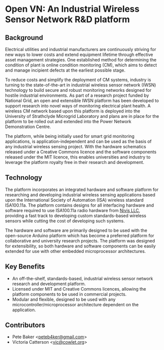 # Open VN: An Industrial Wireless Sensor Network R&D platform

## Background

Electrical utilities and industrial manufacturers are continuously striving for new ways to lower costs and extend equipment lifetime through effective asset management strategies. One established method for determining the condition of plant is online condition monitoring (CM), which aims to detect and manage incipient defects at the earliest possible stage.

To reduce costs and simplify the deployment of CM systems, industry is turning to the state-of-the-art in industrial wireless sensor network (IWSN) technology to build secure and robust monitoring networks designed for hostile industrial environments. As part of a research project funded by National Grid, an open and extensible IWSN platform has been developed to support research into novel ways of monitoring electrical plant health. A wireless CM network based upon this platform is deployed into the University of Strathclyde Microgrid Laboratory and plans are in place for the platform to be rolled out and extended into the Power Network Demonstration Centre.

The platform, while being initially used for smart grid monitoring applications, is application-independent and can be used as the basis of any industrial wireless sensing project. With the hardware schematics released under a Creative Commons licence and the software components released under the MIT licence, this enables universities and industry to leverage the platform royalty free in their research and development.

## Technology

The platform incorporates an integrated hardware and software platform for researching and developing industrial wireless sensing applications based upon the International Society of Automation (ISA) wireless standard ISA100.11a. The platform contains designs for all interfacing hardware and software required to use ISA100.11a radio hardware from [Nivis LLC](http://www.nivis.com), providing a fast track to developing custom standards-based wireless sensors while cutting the cost of developing such systems.

The hardware and software are primarily designed to be used with the open-source Arduino platform which has become a preferred platform for collaborative and university research projects. The platform was designed for extensibility, so both hardware and software components can be easily extended for use with other embedded microprocessor architectures.

## Key Benefits

* An off-the-shelf, standards-based, industrial wireless sensor network research and development platform.
* Licensed under MIT and Creative Commons licences, allowing the platform components to be used in commercial projects.
* Modular and flexible, designed to be used with any microcontroller/microprocessor architecture dependent on the application.

## Contributors

* Pete Baker &lt;peteb4ker@gmail.com&gt;
* Victoria Catterson &lt;vic@cowlet.org&gt;
